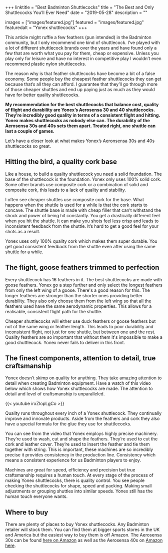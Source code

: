 +++
linktitle = "Best Badminton Shuttlecocks"
title = "The Best and Only Shuttlecocks You’ll Ever Need"
date = "2019-05-28"
description = ""

images = ["images/featured.jpg"]
featured = "images/featured.jpg"
featuredalt = "Yonex shuttlecocks"
+++

This article might ruffle a few feathers (pun intended) in the Badminton community, but I only recommend one kind of shuttlecock. I’ve played with a lot of different shuttlecock brands over the years and have found only a few that are worth what you pay for them, cheap or expensive. Unless you play only for leisure and have no interest in competitive play I wouldn’t even recommend plastic nylon shuttlecocks.

The reason why is that feather shuttlecocks have become a bit of a false economy. Some people buy the cheapest feather shuttlecocks they can get because that’s all they can afford. I guarantee that they’ll go through more of those cheaper shuttles and end up paying just as much as they would have for better quality shuttlecocks.

**My recommendation for the best shuttlecocks that balance cost, quality of flight and durability are Yonex’s Aerosensa 30 and 40 shuttlecocks. They’re incredibly good quality in terms of a consistent flight and hitting. Yonex makes shuttlecocks as nobody else can. The durability of the Aerosensa 30s and 40s sets them apart. Treated right, one shuttle can last a couple of games.**

Let’s have a closer look at what makes Yonex’s Aeronsensa 30s and 40s shuttlecocks so great.

## Hitting the bird, a quality cork base

Like a house, to build a quality shuttlecock you need a solid foundation. The base of the shuttlecock is the foundation. Yonex only uses 100% solid cork. Some other brands use composite cork or a combination of solid and composite cork, this leads to a lack of quality and stability.

I often see cheaper shuttles use composite cork for the base. What happens when the shuttle is used for a while is that the cork starts to concave. The shuttle base is made with cheap filler that can’t withstand the shock and power of being hit constantly. You get a drastically different feel when you hit the shuttle. It can make you shots feel less crisp and leads to inconsistent feedback from the shuttle. It’s hard to get a good feel for your shots as a result.

Yonex uses only 100% quality cork which makes them super durable. You get good consistent feedback from the shuttle even after using the same shuttle for a while.

## The flight, goose feathers trimmed to perfection

Every shuttlecock has 16 feathers in it. The best shuttlecocks are made with goose feathers. Yonex go a step further and only select the longest feathers from only the left wing of a goose. There's a good reason for this. The longer feathers are stronger than the shorter ones providing better durability. They also only choose them from the left wing so that all the feathers used have the same aerodynamic properties. This allows for a realisable, consistent flight path for the shuttle.

Cheaper shuttlecocks will either use duck feathers or goose feathers but not of the same wing or feather length. This leads to poor durability and inconsistent flight, not just for one shuttle, but between one and the rest. Quality feathers are so important that without them it's impossible to make a good shuttlecock. Yonex never fails to deliver in this front.

## The finest components, attention to detail, true craftsmanship

Yonex doesn’t skimp on quality for anything. They take amazing attention to detail when creating Badminton equipment. Have a watch of this video below which shows how Yonex shuttlecocks are made. The attention to detail and level of craftsmanship is unparalleled.

{{< youtube irxZlopLgCo >}}

Quality runs throughout every inch of a Yonex shuttlecock. They continually improve and innovate products. Aside from the feathers and cork they also have a special formula for the glue they use for shuttlecocks.

You can see from the video that Yonex employs highly precise machinery. They’re used to wash, cut and shape the feathers. They’re used to cut the cork and leather cover. They’re used to insert the feather and tie them together with string. This is important, these machines are so incredibly precise it provides consistency in the production line. Consistency which means a consistent experience for us Badminton players to enjoy.

Machines are great for speed, efficiency and precision but true craftsmanship requires a human touch. At every stage of the process of making Yonex shuttlecocks, there is quality control. You see people checking the shuttlecocks for shape, speed and packing. Making small adjustments or grouping shuttles into similar speeds. Yonex still has the human touch everyone wants.

## Where to buy

There are plenty of places to buy Yonex shuttlecocks. Any Badminton retailer will stock them. You can find them at bigger sports stores in the UK and America but the easiest way to buy them is off Amazon. The Aerosensa 30s can be found [here on Amazon](https://www.amazon.co.uk/YONEX-AeroSensa-30-Feather-Badminton-Shuttlecocks/dp/B000ZLTFPK/ref=sr_1_1?crid=U845Y2U5TPBN&keywords=yonex+aerosensa+30&qid=1559142024&s=gateway&sprefix=yonex+aero%2Caps%2C230&sr=8-1https://www.amazon.co.uk/YONEX-AeroSensa-30-Feather-Badminton-Shuttlecocks/dp/B000ZLTFPK/ref=sr_1_1?crid=U845Y2U5TPBN&keywords=yonex+aerosensa+30&qid=1559142024&s=gateway&sprefix=yonex+aero%2Caps%2C230&sr=8-1) as well as the Aerosensa 40s on [Amazon here](https://www.amazon.co.uk/Yonex-Aerosensa-40-Shuttlecocks-White/dp/B003V8TAS6/ref=sr_1_1?keywords=yonex+aerosensa+40&qid=1559142033&s=gateway&sr=8-1).
